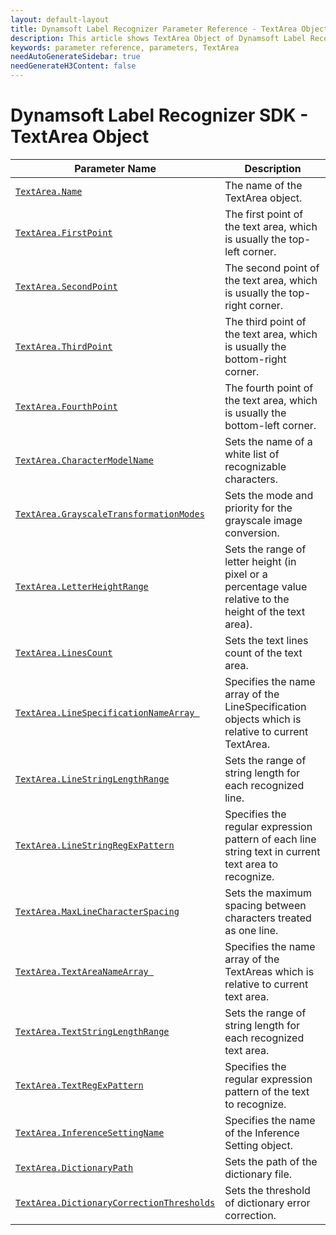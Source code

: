 ```yaml
---
layout: default-layout
title: Dynamsoft Label Recognizer Parameter Reference - TextArea Object
description: This article shows TextArea Object of Dynamsoft Label Recognizer.
keywords: parameter reference, parameters, TextArea
needAutoGenerateSidebar: true
needGenerateH3Content: false
---
```



# Dynamsoft Label Recognizer SDK - TextArea Object

 | Parameter Name | Description |
 | -------------- | ----------- | 
 | [`TextArea.Name`](parameter-control.md#name) | The name of the TextArea object. |
 | [`TextArea.FirstPoint`](parameter-control.md#firstpoint) | The first point of the text area, which is usually the top-left corner. |
 | [`TextArea.SecondPoint`](parameter-control.md#secondpoint) | The second point of the text area, which is usually the top-right corner. |
 | [`TextArea.ThirdPoint`](parameter-control.md#thirdpoint) | The third point of the text area, which is usually the bottom-right corner. |
 | [`TextArea.FourthPoint`](parameter-control.md#fourthpoint) | The fourth point of the text area, which is usually the bottom-left  corner. |
 | [`TextArea.CharacterModelName`](parameter-control.md#charactermodelname) | Sets the name of a white list of recognizable characters. |
 | [`TextArea.GrayscaleTransformationModes`](parameter-control.md#grayscaletransformationmodes) | Sets the mode and priority for the grayscale image conversion. |
 | [`TextArea.LetterHeightRange`](parameter-control.md#letterheightrange) | Sets the range of letter height (in pixel or a percentage value relative to the height of the text area). |
 | [`TextArea.LinesCount`](parameter-control.md#linescount) | Sets the text lines count of the text area. |
 | [`TextArea.LineSpecificationNameArray `](parameter-control.md#LineSpecificationnamearray ) | Specifies the name array of the LineSpecification objects which is relative to current TextArea. |
 | [`TextArea.LineStringLengthRange`](parameter-control.md#linestringlengthrange) | Sets the range of string length for each recognized line. |
 | [`TextArea.LineStringRegExPattern`](parameter-control.md#linestringregexpattern) | Specifies the regular expression pattern of each line string text in current text area to recognize. |
 | [`TextArea.MaxLineCharacterSpacing`](parameter-control.md#maxlinecharacterspacing) | Sets the maximum spacing between characters treated as one line. |
 | [`TextArea.TextAreaNameArray `](parameter-control.md#textareanamearray ) | Specifies the name array of the TextAreas which is relative to current text area. |
 | [`TextArea.TextStringLengthRange`](parameter-control.md#textstringlengthrange) | Sets the range of string length for each recognized text area. |
 | [`TextArea.TextRegExPattern`](parameter-control.md#textregexpattern) | Specifies the regular expression pattern of the text to recognize. |
 | [`TextArea.InferenceSettingName`](parameter-control.md#inferencesettingname) | Specifies the name of the Inference Setting object. |
 | [`TextArea.DictionaryPath`](parameter-control.md#dictionarypath) | Sets the path of the dictionary file. |
 | [`TextArea.DictionaryCorrectionThresholds`](parameter-control.md#dictionarycorrectionthresholds) | Sets the threshold of dictionary error correction. |

